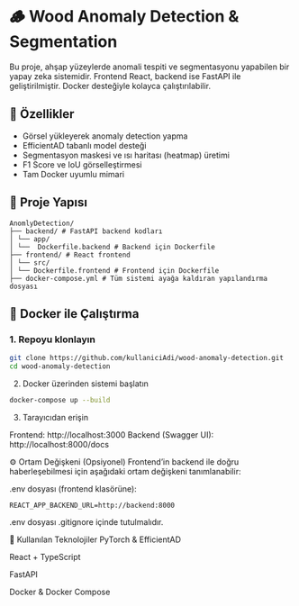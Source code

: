 # 🪵 Wood Anomaly Detection & Segmentation

Bu proje, ahşap yüzeylerde anomali tespiti ve segmentasyonu yapabilen bir yapay zeka sistemidir. Frontend React, backend ise FastAPI ile geliştirilmiştir. Docker desteğiyle kolayca çalıştırılabilir.

## 🚀 Özellikler

- Görsel yükleyerek anomaly detection yapma
- EfficientAD tabanlı model desteği
- Segmentasyon maskesi ve ısı haritası (heatmap) üretimi
- F1 Score ve IoU görselleştirmesi
- Tam Docker uyumlu mimari

## 🧱 Proje Yapısı

```
AnomlyDetection/
├── backend/ # FastAPI backend kodları
│ └── app/
│ └──  Dockerfile.backend # Backend için Dockerfile
├── frontend/ # React frontend
│ └── src/
│ └── Dockerfile.frontend # Frontend için Dockerfile
├── docker-compose.yml # Tüm sistemi ayağa kaldıran yapılandırma dosyası
```


## 🐳 Docker ile Çalıştırma

### 1. Repoyu klonlayın

```bash
git clone https://github.com/kullaniciAdi/wood-anomaly-detection.git
cd wood-anomaly-detection
```
2. Docker üzerinden sistemi başlatın
```bash
docker-compose up --build
```
3. Tarayıcıdan erişin

Frontend: http://localhost:3000
Backend (Swagger UI): http://localhost:8000/docs


⚙️ Ortam Değişkeni (Opsiyonel)
Frontend’in backend ile doğru haberleşebilmesi için aşağıdaki ortam değişkeni tanımlanabilir:

.env dosyası (frontend klasörüne):
```
REACT_APP_BACKEND_URL=http://backend:8000
```
.env dosyası .gitignore içinde tutulmalıdır.

🧠 Kullanılan Teknolojiler
PyTorch & EfficientAD

React + TypeScript

FastAPI

Docker & Docker Compose
